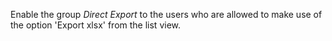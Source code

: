 Enable the group *Direct Export* to the users who are allowed to make
use of the option 'Export xlsx' from the list view.
